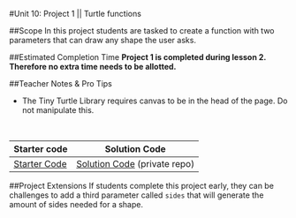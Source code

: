 #Unit 10: Project 1 || Turtle functions


##Scope
In this project students are tasked to create a function with two parameters that can draw any shape the user asks.

##Estimated Completion Time
<strong>Project 1 is completed during lesson 2. Therefore no extra time needs to be allotted.</strong> 

##Teacher Notes & Pro Tips
* The Tiny Turtle Library requires canvas to be in the head of the page. Do not manipulate this.


<br>

| Starter code | Solution Code |
|-------|-------|
|[Starter Code](https://github.com/ScriptEdcurriculum/tinyTurtleUnit10Starter) | [Solution Code](https://github.com/ScriptEdcurriculum/tinyTurtleUnit10Starter) (private repo)|



##Project Extensions
If students complete this project early, they can be challenges to add a third parameter called `sides` that will generate the amount of sides needed for a shape.




